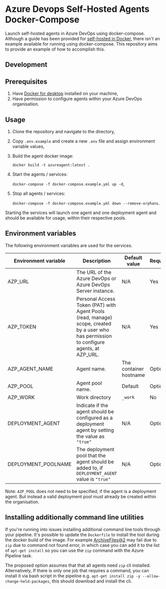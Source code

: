 # Azure Devops Self-Hosted Agents Docker-Compose

Launch self-hosted agents in Azure DevOps using docker-compose. Although a guide has been provided for [self-hosted in Docker](https://learn.microsoft.com/en-us/azure/devops/pipelines/agents/docker?view=azure-devops), there isn't an example available for running using docker-compose. This repository aims to provide an example of how to accomplish this.

## Development

## Prerequisites

1. Have [Docker for desktop](https://www.docker.com/products/docker-desktop) installed on your machine,
2. Have permission to configure agents within your Azure DevOps organisation.

## Usage

1. Clone the repository and navigate to the directory,
2. Copy `.env.example` and create a new `.env` file and assign environment variable values,
3. Build the agent docker image:

   `docker build -t azureagent:latest .`

4. Start the agents / services:

   `docker-compose -f docker-compose.example.yml up -d`,

5. Stop all agents / services:

   `docker-compose -f docker-compose.example.yml down --remove-orphans`.

Starting the services will launch one agent and one deployment agent and should be available for usage, within their respective pools.

## Environment variables

The following environment variables are used for the services.

| Environment variable | Description                                                                                                                              | Default value          | Required? |
| -------------------- | ---------------------------------------------------------------------------------------------------------------------------------------- | ---------------------- | --------- |
| AZP_URL              | The URL of the Azure DevOps or Azure DevOps Server instance.                                                                             | N/A                    | Yes       |
| AZP_TOKEN            | Personal Access Token (PAT) with Agent Pools (read, manage) scope, created by a user who has permission to configure agents, at AZP_URL. | N/A                    | Yes       |
| AZP_AGENT_NAME       | Agent name.                                                                                                                              | The container hostname | Optional  |
| AZP_POOL             | Agent pool name.                                                                                                                         | Default                | Optional  |
| AZP_WORK             | Work directory                                                                                                                           | `_work`                | No        |
| DEPLOYMENT_AGENT     | Indicate if the agent should be configured as a deployment agent by setting the value as `"true"`                                        | N/A                    | Optional  |
| DEPLOYMENT_POOLNAME  | The deployment pool that the agent should be added to, if `DEPLOYMENT_AGENT` value is `"true"`                                           | N/A                    | Optional  |

Note: `AZP_POOL` does not need to be specified, if the agent is a deployment agent. But instead a valid deployment pool must already be created within the organisation.

## Installing additionally command line utilities

If you're running into issues installing additional command line tools through your pipeline. It's possible to update the `Dockerfile` to install the tool during the docker build
of the image. For example [ArchiveFiles@2](https://learn.microsoft.com/en-us/azure/devops/pipelines/tasks/reference/archive-files-v2?view=azure-pipelines) may fail due to `zip` due
to command not found error, in which case you can add it to the list of `apt-get install` so you can use the `zip` command with the Azure Pipeline task.

The proposed option assumes that that all agents need `zip` cli installed. Alternatively, If there is only one job that requires a command, you can install it via bash script in the pipeline e.g. `apt-get install zip -y --allow-change-held-packages`, this should download and install the cli.
